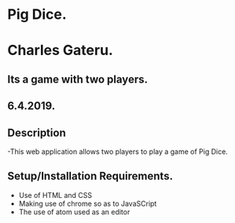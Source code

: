 # Pig Dice.

# Charles Gateru.

## Its a game with two players.

## 6.4.2019.

## Description
-This web application allows two players to play a game of Pig Dice.

## Setup/Installation Requirements.
* Use of HTML and CSS
*  Making use of chrome so as to JavaSCript
* The use of atom used as an editor
